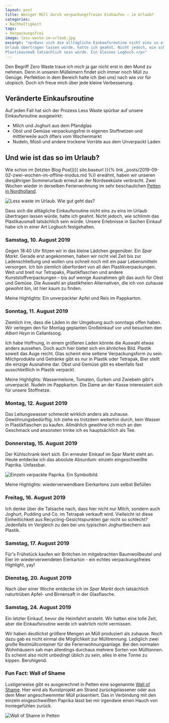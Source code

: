 ```yaml
---
layout: post
title: Weniger Müll durch verpackungsfreies Einkaufen – im Urlaub?
categories:
- Nachhaltigkeit
tags:
- Verpackungsfrei
image: less-waste-im-urlaub.jpg
excerpt: "<p>Dass sich die alltägliche Einkaufsroutine nicht eins zu eins im
Urlaub übertragen lassen würde, hatte ich geahnt. Nicht jedoch, wie schlimm das
Plastikausmaß tatsächlich sein würde. Ein kleines Logbuch.</p>"
---
```


Den Begriff Zero Waste traue ich mich ja gar nicht erst in den Mund zu nehmen.
Denn in unseren Mülleimern findet sich immer noch Müll zu Genüge. Perfektion in
dem Bereich halte ich (bei uns) nach wie vor für utopisch. Doch ich freue mich
über jede kleine Verbesserung.

## Veränderte Einkaufsroutine

Auf jeden Fall hat sich der Prozess Less Waste spürbar auf unsere Einkaufsroutine
ausgewirkt:

* Milch und Joghurt aus dem Pfandglas
* Obst und Gemüse verpackungsfrei in eigenen Stoffnetzen und mittlerweile auch
  öfters vom Wochenmarkt
* Nudeln, Müsli und andere trockene Vorräte aus dem Unverpackt Laden

## Und wie ist das so im Urlaub?

Wie schon im [letzten Blog Post]({{ site.baseurl }}{% link _posts/2019-09-02-zwei-wochen-im-offline-modus.md %}) erwähnt, haben wir unseren diesjährigen Sommerurlaub erneut
an der Nordseeküste verbracht. Zwei Wochen wieder in derselben Ferienwohnung im
sehr beschaulichen
[Petten in Nordholland](https://www.google.com/maps/place/Petten,+Niederlande/@52.7621277,4.6514279,14z/data=!3m1!4b1!4m5!3m4!1s0x47cf5b24154dec07:0x6582129561329bfe!8m2!3d52.7645968!4d4.6615332).

![Less waste im Urlaub. Wie gut geht das?]({{site.baseurl}}/assets/img/posts/less-waste-im-urlaub.jpg)

Dass sich die alltägliche Einkaufsroutine nicht eins zu eins im Urlaub
übertragen lassen würde, hatte ich geahnt. Nicht jedoch, wie schlimm das
Plastikausmaß tatsächlich sein würde. Unsere Erlebnisse in Sachen Einkauf habe
ich in einer Art Logbuch festgehalten.

### Samstag, 10. August 2019

Gegen 18:40 Uhr flitzen wir in das kleine Lädchen gegenüber. Ein *Spar Markt*.
Gerade erst angekommen, haben wir nicht viel Zeit bis zur Ladenschließung und
wollen uns schnell noch mit ein paar Lebensmitteln versorgen. Ich bin ziemlich
überfordert von all den Plastikverpackungen. Weit und breit nur Tetrapaks,
Plastikflaschen und andere Kunststoffverpackungen – bis auf wenige Ausnahmen
gilt das auch für Obst und Gemüse. Die Auswahl an plastikfreien Alternativen,
die ich von zuhause gewohnt bin, ist hier kaum zu finden.

Meine Highlights: Ein unverpackter Apfel und Reis im Pappkarton.

### Sonntag, 11. August 2019

Ziemlich irre, dass die Läden in der Umgebung auch sonntags offen haben. Wir
verlegen den für Montag geplanten Großeinkauf vor und besuchen den *Albert Heyn*
in Callantsoog.

Ich habe Hoffnung, in einem größeren Laden könnte die Auswahl etwas anders
aussehen. Doch auch hier bietet sich ein ähnliches Bild. Plastik soweit das Auge
reicht. Glas scheint eine seltene Verpackungsform zu sein. Milchprodukte und
Getränke gibt es nur in Plastik oder Tetrapak, Bier stellt die einzige Ausnahme
dar. Obst und Gemüse gibt es ebenfalls fast ausschließlich in Plastik verpackt.

Meine Highlights: Wassermelone, Tomaten, Gurken und Zwiebeln gibt's unverpackt.
Nudeln im Pappkarton. Die Dame an der Kasse interessiert sich für unsere
Stoffnetze.

### Montag, 12. August 2019

Das Leitungswasser schmeckt wirklich anders als zuhause. Gewöhnungsbedürftig.
Ich ziehe es trotzdem weiterhin durch, kein Wasser in Plastikflaschen zu kaufen.
Allmählich gewöhne ich mich an den Geschmack und ansonsten trinke ich es
hauptsächlich als Tee.

### Donnerstag, 15. August 2019

Der Kühlschrank leert sich. Ein erneuter Einkauf im Spar Markt steht an. Heute
entdecke ich das absolute Absurdum: einzeln eingeschweißte Paprika. Unfassbar.

![Einzeln verpackte Paprika. Ein Symbolbild.]({{site.baseurl}}/assets/img/posts/paprika-einzeln-verpackt.jpg)

Meine Highlights: wiederverwendbare Eierkartons zum selbst Befüllen

### Freitag, 16. August 2019

Ich denke über die Tatsache nach, dass hier nicht nur Milch, sondern auch
Joghurt, Pudding und Co. im Tetrapak verkauft wird. Vielleicht ist diese
Einheitlichkeit aus Recycling-Gesichtspunkten gar nicht so schlecht? Jedenfalls
im Vergleich zu den bei uns typischen Joghurtbechern aus Plastik.

### Samstag, 17. August 2019

Für's Frühstück kaufen wir Brötchen im mitgebrachten Baumwollbeutel und Eier im
wiederverwendeten Eierkarton - ein echtes verpackungsfreies Highlight, yay!

### Dienstag, 20. August 2019

Nach über einer Woche entdecke ich im *Spar Markt* doch tatsächlich naturtrüben
Apfel- und Birnensaft in der Glasflasche.

### Samstag, 24. August 2019

Ein letzter Einkauf, bevor die Heimfahrt ansteht. Wir hatten eine tolle Zeit,
aber die Einkaufsroutine werde ich wahrlich nicht vermissen.

Wir haben deutlichst größere Mengen an Müll produziert als zuhause. Noch dazu
gab es nicht einmal die Möglichkeit zur Mülltrennung. Lediglich zwei große
Restmüllcontainer für die Ferienwohnungsanlage. Bei den normalen Wohnhäusern sah
man allerdings durchaus mehrere Sorten von Mülltonnen. Es scheint also nicht
unbedingt üblich zu sein, alles in eine Tonne zu kippen. Beruhigend.

### Fun Fact: Wall of Shame

Lustigerweise gibt es ausgerechnet in Petten eine sogenannte [Wall of Shame](https://www.google.com/search?q=petten+wall+of+shame&client=ms-android-samsung&prmd=imnv&source=lnms&tbm=isch&sa=X&ved=2ahUKEwjy9LrEyL7kAhUFUlAKHS0sBkYQ_AUoAXoECA0QAQ&cshid=1567854388725&biw=360&bih=612).
Hier wird als Kunstprojekt am Strand zurückgelassener oder aus dem Meer
angeschwemmter Müll präsentiert. Das in Verbindung mit den einzeln
eingeschweißten Paprika lässt bei mir irgendwie einen Hauch von Ironiegefühlen
zurück.

![Wall of Shame in Petten]({{site.baseurl}}/assets/img/posts/wall-of-shame-petten.jpg)
